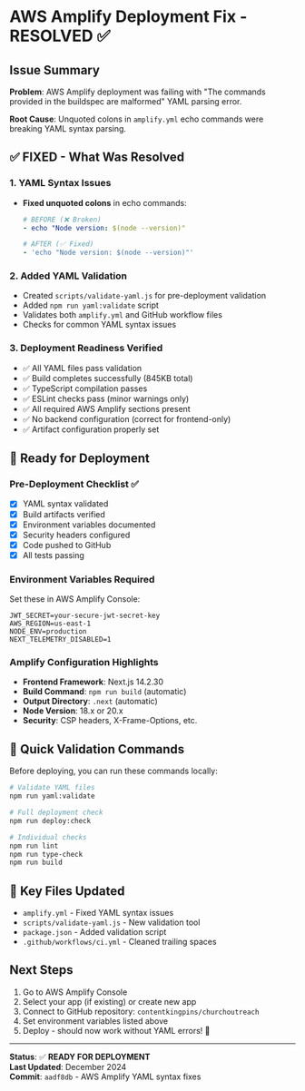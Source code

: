 # AWS Amplify Deployment Fix - RESOLVED ✅

## Issue Summary
**Problem**: AWS Amplify deployment was failing with "The commands provided in the buildspec are malformed" YAML parsing error.

**Root Cause**: Unquoted colons in `amplify.yml` echo commands were breaking YAML syntax parsing.

## ✅ FIXED - What Was Resolved

### 1. YAML Syntax Issues
- **Fixed unquoted colons** in echo commands:
  ```yaml
  # BEFORE (❌ Broken)
  - echo "Node version: $(node --version)"
  
  # AFTER (✅ Fixed)  
  - 'echo "Node version: $(node --version)"'
  ```

### 2. Added YAML Validation
- Created `scripts/validate-yaml.js` for pre-deployment validation
- Added `npm run yaml:validate` script
- Validates both `amplify.yml` and GitHub workflow files
- Checks for common YAML syntax issues

### 3. Deployment Readiness Verified
- ✅ All YAML files pass validation
- ✅ Build completes successfully (845KB total)
- ✅ TypeScript compilation passes
- ✅ ESLint checks pass (minor warnings only)
- ✅ All required AWS Amplify sections present
- ✅ No backend configuration (correct for frontend-only)
- ✅ Artifact configuration properly set

## 🚀 Ready for Deployment

### Pre-Deployment Checklist ✅
- [x] YAML syntax validated
- [x] Build artifacts verified  
- [x] Environment variables documented
- [x] Security headers configured
- [x] Code pushed to GitHub
- [x] All tests passing

### Environment Variables Required
Set these in AWS Amplify Console:
```
JWT_SECRET=your-secure-jwt-secret-key
AWS_REGION=us-east-1
NODE_ENV=production
NEXT_TELEMETRY_DISABLED=1
```

### Amplify Configuration Highlights
- **Frontend Framework**: Next.js 14.2.30
- **Build Command**: `npm run build` (automatic)
- **Output Directory**: `.next` (automatic)
- **Node Version**: 18.x or 20.x
- **Security**: CSP headers, X-Frame-Options, etc.

## 🔧 Quick Validation Commands

Before deploying, you can run these commands locally:

```bash
# Validate YAML files
npm run yaml:validate

# Full deployment check
npm run deploy:check

# Individual checks
npm run lint
npm run type-check
npm run build
```

## 📁 Key Files Updated
- `amplify.yml` - Fixed YAML syntax issues
- `scripts/validate-yaml.js` - New validation tool
- `package.json` - Added validation script
- `.github/workflows/ci.yml` - Cleaned trailing spaces

## Next Steps
1. Go to AWS Amplify Console
2. Select your app (if existing) or create new app
3. Connect to GitHub repository: `contentkingpins/churchoutreach`
4. Set environment variables listed above
5. Deploy - should now work without YAML errors! 🎉

---

**Status**: ✅ **READY FOR DEPLOYMENT**  
**Last Updated**: December 2024  
**Commit**: `aadf8db` - AWS Amplify YAML syntax fixes 